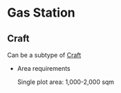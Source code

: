 # Gas Station

## Craft
Can be a subtype of [Craft]()

* Area requirements

  Single plot area: 1,000-2,000 sqm
